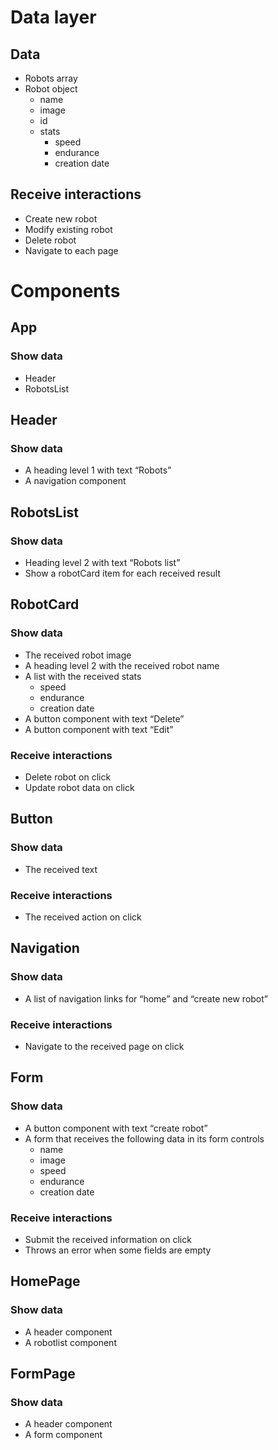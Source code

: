 # Data layer

## Data

- Robots array
- Robot object
  - name
  - image
  - id
  - stats
    - speed
    - endurance
    - creation date

## Receive interactions

- Create new robot
- Modify existing robot
- Delete robot
- Navigate to each page

# Components

## App

### Show data

- Header
- RobotsList

## Header

### Show data

- A heading level 1 with text “Robots”
- A navigation component

## RobotsList

### Show data

- Heading level 2 with text “Robots list”
- Show a robotCard item for each received result

## RobotCard

### Show data

- The received robot image
- A heading level 2 with the received robot name
- A list with the received stats
  - speed
  - endurance
  - creation date
- A button component with text “Delete”
- A button component with text “Edit”

### Receive interactions

- Delete robot on click
- Update robot data on click

## Button

### Show data

- The received text

### Receive interactions

- The received action on click

## Navigation

### Show data

- A list of navigation links for “home” and “create new robot”

### Receive interactions

- Navigate to the received page on click

## Form

### Show data

- A button component with text “create robot”
- A form that receives the following data in its form controls
  - name
  - image
  - speed
  - endurance
  - creation date

### Receive interactions

- Submit the received information on click
- Throws an error when some fields are empty

## HomePage

### Show data

- A header component
- A robotlist component

## FormPage

### Show data

- A header component
- A form component
